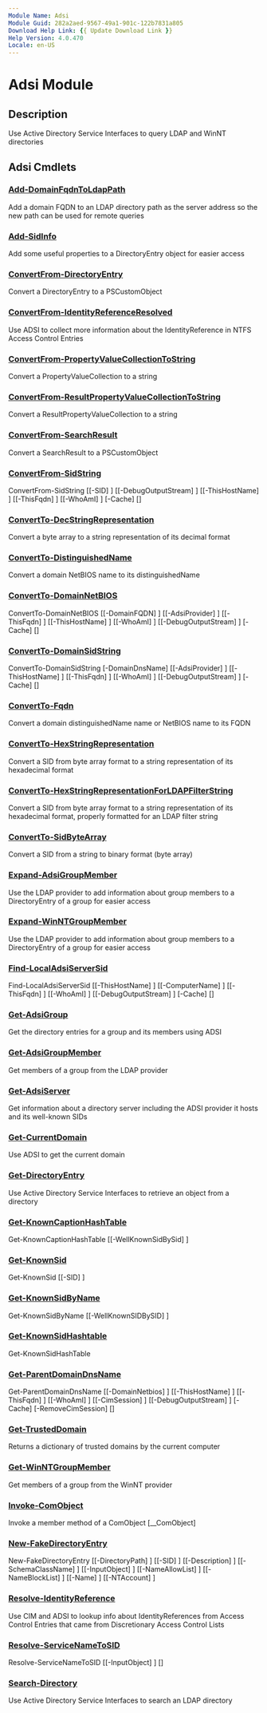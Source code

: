 ```yaml
---
Module Name: Adsi
Module Guid: 282a2aed-9567-49a1-901c-122b7831a805
Download Help Link: {{ Update Download Link }}
Help Version: 4.0.470
Locale: en-US
---
```


# Adsi Module
## Description
Use Active Directory Service Interfaces to query LDAP and WinNT directories

## Adsi Cmdlets
### [Add-DomainFqdnToLdapPath](Add-DomainFqdnToLdapPath.md)
Add a domain FQDN to an LDAP directory path as the server address so the new path can be used for remote queries

### [Add-SidInfo](Add-SidInfo.md)
Add some useful properties to a DirectoryEntry object for easier access

### [ConvertFrom-DirectoryEntry](ConvertFrom-DirectoryEntry.md)
Convert a DirectoryEntry to a PSCustomObject

### [ConvertFrom-IdentityReferenceResolved](ConvertFrom-IdentityReferenceResolved.md)
Use ADSI to collect more information about the IdentityReference in NTFS Access Control Entries

### [ConvertFrom-PropertyValueCollectionToString](ConvertFrom-PropertyValueCollectionToString.md)
Convert a PropertyValueCollection to a string

### [ConvertFrom-ResultPropertyValueCollectionToString](ConvertFrom-ResultPropertyValueCollectionToString.md)
Convert a ResultPropertyValueCollection to a string

### [ConvertFrom-SearchResult](ConvertFrom-SearchResult.md)
Convert a SearchResult to a PSCustomObject

### [ConvertFrom-SidString](ConvertFrom-SidString.md)

ConvertFrom-SidString [[-SID] <string>] [[-DebugOutputStream] <string>] [[-ThisHostName] <string>] [[-ThisFqdn] <string>] [[-WhoAmI] <string>] [-Cache] <ref> [<CommonParameters>]


### [ConvertTo-DecStringRepresentation](ConvertTo-DecStringRepresentation.md)
Convert a byte array to a string representation of its decimal format

### [ConvertTo-DistinguishedName](ConvertTo-DistinguishedName.md)
Convert a domain NetBIOS name to its distinguishedName

### [ConvertTo-DomainNetBIOS](ConvertTo-DomainNetBIOS.md)

ConvertTo-DomainNetBIOS [[-DomainFQDN] <string>] [[-AdsiProvider] <string>] [[-ThisFqdn] <string>] [[-ThisHostName] <string>] [[-WhoAmI] <string>] [[-DebugOutputStream] <string>] [-Cache] <ref> [<CommonParameters>]


### [ConvertTo-DomainSidString](ConvertTo-DomainSidString.md)

ConvertTo-DomainSidString [-DomainDnsName] <string> [[-AdsiProvider] <string>] [[-ThisHostName] <string>] [[-ThisFqdn] <string>] [[-WhoAmI] <string>] [[-DebugOutputStream] <string>] [-Cache] <ref> [<CommonParameters>]


### [ConvertTo-Fqdn](ConvertTo-Fqdn.md)
Convert a domain distinguishedName name or NetBIOS name to its FQDN

### [ConvertTo-HexStringRepresentation](ConvertTo-HexStringRepresentation.md)
Convert a SID from byte array format to a string representation of its hexadecimal format

### [ConvertTo-HexStringRepresentationForLDAPFilterString](ConvertTo-HexStringRepresentationForLDAPFilterString.md)
Convert a SID from byte array format to a string representation of its hexadecimal format, properly formatted for an LDAP filter string

### [ConvertTo-SidByteArray](ConvertTo-SidByteArray.md)
Convert a SID from a string to binary format (byte array)

### [Expand-AdsiGroupMember](Expand-AdsiGroupMember.md)
Use the LDAP provider to add information about group members to a DirectoryEntry of a group for easier access

### [Expand-WinNTGroupMember](Expand-WinNTGroupMember.md)
Use the LDAP provider to add information about group members to a DirectoryEntry of a group for easier access

### [Find-LocalAdsiServerSid](Find-LocalAdsiServerSid.md)

Find-LocalAdsiServerSid [[-ThisHostName] <string>] [[-ComputerName] <string>] [[-ThisFqdn] <string>] [[-WhoAmI] <string>] [[-DebugOutputStream] <string>] [-Cache] <ref> [<CommonParameters>]


### [Get-AdsiGroup](Get-AdsiGroup.md)
Get the directory entries for a group and its members using ADSI

### [Get-AdsiGroupMember](Get-AdsiGroupMember.md)
Get members of a group from the LDAP provider

### [Get-AdsiServer](Get-AdsiServer.md)
Get information about a directory server including the ADSI provider it hosts and its well-known SIDs

### [Get-CurrentDomain](Get-CurrentDomain.md)
Use ADSI to get the current domain

### [Get-DirectoryEntry](Get-DirectoryEntry.md)
Use Active Directory Service Interfaces to retrieve an object from a directory

### [Get-KnownCaptionHashTable](Get-KnownCaptionHashTable.md)

Get-KnownCaptionHashTable [[-WellKnownSidBySid] <hashtable>]


### [Get-KnownSid](Get-KnownSid.md)

Get-KnownSid [[-SID] <string>]


### [Get-KnownSidByName](Get-KnownSidByName.md)

Get-KnownSidByName [[-WellKnownSIDBySID] <hashtable>]


### [Get-KnownSidHashtable](Get-KnownSidHashtable.md)

Get-KnownSidHashTable 


### [Get-ParentDomainDnsName](Get-ParentDomainDnsName.md)

Get-ParentDomainDnsName [[-DomainNetbios] <string>] [[-ThisHostName] <string>] [[-ThisFqdn] <string>] [[-WhoAmI] <string>] [[-CimSession] <CimSession>] [[-DebugOutputStream] <string>] [-Cache] <ref> [-RemoveCimSession] [<CommonParameters>]


### [Get-TrustedDomain](Get-TrustedDomain.md)
Returns a dictionary of trusted domains by the current computer

### [Get-WinNTGroupMember](Get-WinNTGroupMember.md)
Get members of a group from the WinNT provider

### [Invoke-ComObject](Invoke-ComObject.md)
Invoke a member method of a ComObject [__ComObject]

### [New-FakeDirectoryEntry](New-FakeDirectoryEntry.md)

New-FakeDirectoryEntry [[-DirectoryPath] <string>] [[-SID] <string>] [[-Description] <string>] [[-SchemaClassName] <string>] [[-InputObject] <Object>] [[-NameAllowList] <hashtable>] [[-NameBlockList] <hashtable>] [[-Name] <string>] [[-NTAccount] <string>]


### [Resolve-IdentityReference](Resolve-IdentityReference.md)
Use CIM and ADSI to lookup info about IdentityReferences from Access Control Entries that came from Discretionary Access Control Lists

### [Resolve-ServiceNameToSID](Resolve-ServiceNameToSID.md)

Resolve-ServiceNameToSID [[-InputObject] <Object>] [<CommonParameters>]


### [Search-Directory](Search-Directory.md)
Use Active Directory Service Interfaces to search an LDAP directory


